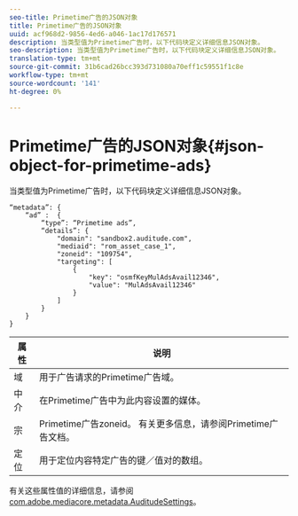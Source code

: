 ```yaml
---
seo-title: Primetime广告的JSON对象
title: Primetime广告的JSON对象
uuid: acf968d2-9856-4ed6-a046-1ac17d176571
description: 当类型值为Primetime广告时，以下代码块定义详细信息JSON对象。
seo-description: 当类型值为Primetime广告时，以下代码块定义详细信息JSON对象。
translation-type: tm+mt
source-git-commit: 31b6cad26bcc393d731080a70eff1c59551f1c8e
workflow-type: tm+mt
source-wordcount: '141'
ht-degree: 0%

---
```



# Primetime广告的JSON对象{#json-object-for-primetime-ads}

当类型值为Primetime广告时，以下代码块定义详细信息JSON对象。

```
“metadata”: {
    “ad” :  {
        “type”: “Primetime ads”,
        “details”: {
            "domain": "sandbox2.auditude.com",
            "mediaid": "rom_asset_case_1",
            "zoneid": "109754",
            "targeting": [
                {
                    "key": "osmfKeyMulAdsAvail12346",
                    "value": "MulAdsAvail12346"
                }
            ]
        }
    }
}
```

| 属性 | 说明 |
|---|---|
| 域 | 用于广告请求的Primetime广告域。 |
| 中介 | 在Primetime广告中为此内容设置的媒体。 |
| 宗 | Primetime广告zoneid。 有关更多信息，请参阅Primetime广告文档。 |
| 定位 | 用于定位内容特定广告的键／值对的数组。 |

有关这些属性值的详细信息，请参阅[com.adobe.mediacore.metadata.AuditudeSettings](https://help.adobe.com/en_US/primetime/api/psdk/javadoc/com/adobe/mediacore/metadata/AuditudeSettings.html)。